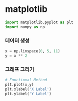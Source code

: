 # matplotlib

```py
import matplotlib.pyplot as plt
import numpy as np
```
### 데이터 생성

```py
x = np.linspace(0, 5, 11)
y = x ** 2
```

### 그래프 그리기

```py
# Functional Method
plt.plot(x,y)
plt.xlabel('X Label')
plt.ylabel('Y Label')
```
